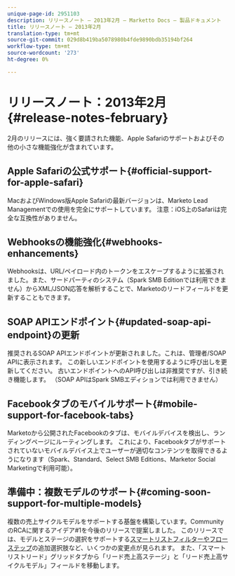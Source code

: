 ```yaml
---
unique-page-id: 2951103
description: リリースノート — 2013年2月 — Marketto Docs — 製品ドキュメント
title: リリースノート — 2013年2月
translation-type: tm+mt
source-git-commit: 029d8b419ba5078980b4fde9890bdb35194bf264
workflow-type: tm+mt
source-wordcount: '273'
ht-degree: 0%

---
```



# リリースノート：2013年2月{#release-notes-february}

2月のリリースには、強く要請された機能、Apple Safariのサポートおよびその他の小さな機能強化が含まれています。

## Apple Safariの公式サポート{#official-support-for-apple-safari}

MacおよびWindows版Apple Safariの最新バージョンは、Marketo Lead Managementでの使用を完全にサポートしています。 注意：iOS上のSafariは完全な互換性がありません。

## Webhooksの機能強化{#webhooks-enhancements}

Webhooksは、URL/ペイロード内のトークンをエスケープするように拡張されました。また、サードパーティのシステム（Spark SMB Editionでは利用できません）からXML/JSON応答を解析することで、Marketoのリードフィールドを更新することもできます。

## SOAP APIエンドポイント{#updated-soap-api-endpoint}の更新

推奨されるSOAP APIエンドポイントが更新されました。これは、管理者/SOAP APIに表示されます。 この新しいエンドポイントを使用するように呼び出しを更新してください。 古いエンドポイントへのAPI呼び出しは非推奨ですが、引き続き機能します。 （SOAP APIはSpark SMBエディションでは利用できません）

## Facebookタブのモバイルサポート{#mobile-support-for-facebook-tabs}

Marketoから公開されたFacebookのタブは、モバイルデバイスを検出し、ランディングページにルーティングします。 これにより、Facebookタブがサポートされていないモバイルデバイス上でユーザーが適切なコンテンツを取得できるようになります（Spark、Standard、Select SMB Editions、Marketor Social Marketingで利用可能）。

## 準備中：複数モデルのサポート{#coming-soon-support-for-multiple-models}

複数の売上サイクルモデルをサポートする基盤を構築しています。CommunityのRCAに関するアイデア#1を今後のリリースで提案しました。 このリリースでは、モデルとステージの選択をサポートする[スマートリストフィルターやフローステップ](/help/marketo/product-docs/reporting/revenue-cycle-analytics/revenue-cycle-models/find-all-leads-in-a-revenue-cycle-model.md)の追加選択肢など、いくつかの変更点が見られます。 また、「スマートリストリード」グリッドタブから「リード売上高ステージ」と「リード売上高サイクルモデル」フィールドを移動します。
